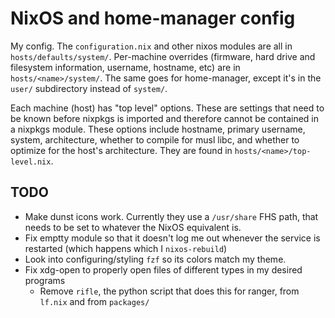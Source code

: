 # NixOS and home-manager config

My config. The `configuration.nix` and other nixos modules are all in `hosts/defaults/system/`.
Per-machine overrides (firmware, hard drive and filesystem information, username,
hostname, etc) are in `hosts/<name>/system/`. The same goes for home-manager, except
it's in the `user/` subdirectory instead of `system/`.

Each machine (host) has "top level" options. These are settings that need to be
known before nixpkgs is imported and therefore cannot be contained in a nixpkgs
module. These options include hostname, primary username, system, architecture,
whether to compile for musl libc, and whether to optimize for the host's architecture.
They are found in `hosts/<name>/top-level.nix`.

## TODO

- Make dunst icons work. Currently they use a `/usr/share` FHS path, that needs
  to be set to whatever the NixOS equivalent is.
- Fix emptty module so that it doesn't log me out whenever the service is restarted
  (which happens which I `nixos-rebuild`)
- Look into configuring/styling `fzf` so its colors match my theme.
- Fix xdg-open to properly open files of different types in my desired programs
  - Remove `rifle`, the python script that does this for ranger, from `lf.nix` and
    from `packages/`
